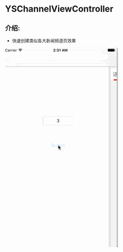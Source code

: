 # YSChannelViewController
## 介绍:
*  快速创建类似各大新闻频道页效果

![IntroGif](https://github.com/peanutgao/YSChannelViewController/blob/master/introduce.gif?raw=true)
